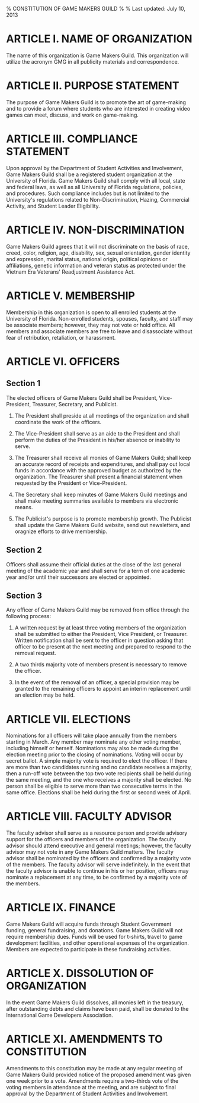% CONSTITUTION OF GAME MAKERS GUILD
%
% Last updated: July 10, 2013

# ARTICLE I.  NAME OF ORGANIZATION

The name of this organization is Game Makers Guild. This organization will
utilize the acronym GMG in all publicity materials and correspondence.

# ARTICLE II.  PURPOSE STATEMENT

The purpose of Game Makers Guild is to promote the art of game-making and to
provide a forum where students who are interested in creating video games can
meet, discuss, and work on game-making.

# ARTICLE III.  COMPLIANCE STATEMENT

Upon approval by the Department of Student Activities and Involvement, Game
Makers Guild shall be a registered student organization at the University of
Florida. Game Makers Guild shall comply with all local, state and federal
laws, as well as all University of Florida regulations, policies, and
procedures. Such compliance includes but is not limited to the University's
regulations related to Non-Discrimination, Hazing, Commercial Activity, and
Student Leader Eligibility.

# ARTICLE IV.  NON-DISCRIMINATION

Game Makers Guild agrees that it will not discriminate on the basis of race,
creed, color, religion, age, disability, sex, sexual orientation, gender
identity and expression, marital status, national origin, political opinions or
affiliations, genetic information and veteran status as protected under the
Vietnam Era Veterans' Readjustment Assistance Act.

# ARTICLE V.  MEMBERSHIP

Membership in this organization is open to all enrolled students at the
University of Florida. Non-enrolled students, spouses, faculty, and staff may
be associate members; however, they may not vote or hold office. All members
and associate members are free to leave and disassociate without fear of
retribution, retaliation, or harassment.

# ARTICLE VI.  OFFICERS

## Section 1

The elected officers of Game Makers Guild shall be President, Vice-President,
Treasurer, Secretary, and Publicist.

1.  The President shall preside at all meetings of the organization and shall
    coordinate the work of the officers.

2.  The Vice-President shall serve as an aide to the President and shall perform
    the duties of the President in his/her absence or inability to serve.

3.  The Treasurer shall receive all monies of Game Makers Guild; shall keep an
    accurate record of receipts and expenditures, and shall pay out local funds in
    accordance with the approved budget as authorized by the organization. The
    Treasurer shall present a financial statement when requested by the President
    or Vice-President.

4.  The Secretary shall keep minutes of Game Makers Guild meetings and shall make
    meeting summaries available to members via electronic means.

5.  The Publicist's purpose is to promote membership growth. The Publicist shall
    update the Game Makers Guild website, send out newsletters, and oragnize
    efforts to drive membership.

## Section 2

Officers shall assume their official duties at the close of the last general
meeting of the academic year and shall serve for a term of one academic year
and/or until their successors are elected or appointed.

## Section 3

Any officer of Game Makers Guild may be removed from office through the
following process:

1.  A written request by at least three voting members of the organization shall be
    submitted to either the President, Vice President, or Treasurer. Written
    notification shall be sent to the officer in question asking that officer to be
    present at the next meeting and prepared to respond to the removal request.

2.  A two thirds majority vote of members present is necessary to remove the
    officer.

3.  In the event of the removal of an officer, a special provision may be granted
    to the remaining officers to appoint an interim replacement until an election
    may be held.

# ARTICLE VII.  ELECTIONS

Nominations for all officers will take place annually from the members starting
in March. Any member may nominate any other voting member, including himself or
herself. Nominations may also be made during the election meeting prior to the
closing of nominations. Voting will occur by secret ballot. A simple majority
vote is required to elect the officer. If there are more than two candidates
running and no candidate receives a majority, then a run-off vote between the
top two vote recipients shall be held during the same meeting, and the one who
receives a majority shall be elected. No person shall be eligible to serve more
than two consecutive terms in the same office. Elections shall be held during
the first or second week of April.

# ARTICLE VIII.  FACULTY ADVISOR

The faculty advisor shall serve as a resource person and provide advisory
support for the officers and members of the organization. The faculty advisor
should attend executive and general meetings; however, the faculty advisor may
not vote in any Game Makers Guild matters.  The faculty advisor shall be
nominated by the officers and confirmed by a majority vote of the members. The
faculty advisor will serve indefinitely. In the event that the faculty advisor
is unable to continue in his or her position, officers may nominate a
replacement at any time, to be confirmed by a majority vote of the members.

# ARTICLE IX.  FINANCE

Game Makers Guild will acquire funds through Student Government funding,
general fundraising, and donations. Game Makers Guild will not require
membership dues. Funds will be used for t-shirts, travel
to game development facilities, and other operational expenses of the
organization. Members are expected to participate in these fundraising
activities.

# ARTICLE X.  DISSOLUTION OF ORGANIZATION

In the event Game Makers Guild dissolves, all monies left in the treasury,
after outstanding debts and claims have been paid, shall be donated to the
International Game Developers Association.

# ARTICLE XI.  AMENDMENTS TO CONSTITUTION

Amendments to this constitution may be made at any regular meeting of Game
Makers Guild provided notice of the proposed amendment was given one week
prior to a vote. Amendments require a two-thirds vote of the voting members in
attendance at the meeting, and are subject to final approval by the Department
of Student Activities and Involvement.
